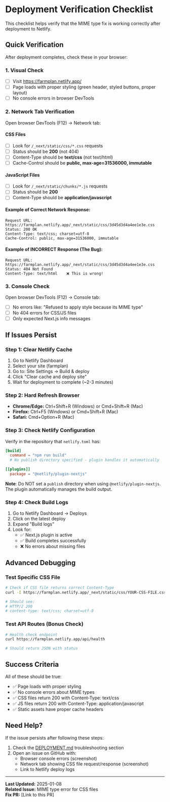 # Deployment Verification Checklist

This checklist helps verify that the MIME type fix is working correctly after deployment to Netlify.

## Quick Verification

After deployment completes, check these in your browser:

### 1. Visual Check
- [ ] Visit https://farmplan.netlify.app/
- [ ] Page loads with proper styling (green header, styled buttons, proper layout)
- [ ] No console errors in browser DevTools

### 2. Network Tab Verification

Open browser DevTools (F12) → Network tab:

#### CSS Files
- [ ] Look for `/_next/static/css/*.css` requests
- [ ] Status should be **200** (not 404)
- [ ] Content-Type should be **text/css** (not text/html)
- [ ] Cache-Control should be **public, max-age=31536000, immutable**

#### JavaScript Files  
- [ ] Look for `/_next/static/chunks/*.js` requests
- [ ] Status should be **200**
- [ ] Content-Type should be **application/javascript**

#### Example of Correct Network Response:
```
Request URL: https://farmplan.netlify.app/_next/static/css/3d45d3d4a4ee1e3e.css
Status: 200 OK
Content-Type: text/css; charset=utf-8
Cache-Control: public, max-age=31536000, immutable
```

#### Example of INCORRECT Response (The Bug):
```
Request URL: https://farmplan.netlify.app/_next/static/css/3d45d3d4a4ee1e3e.css
Status: 404 Not Found
Content-Type: text/html    ❌ This is wrong!
```

### 3. Console Check
Open browser DevTools (F12) → Console tab:

- [ ] No errors like: "Refused to apply style because its MIME type"
- [ ] No 404 errors for CSS/JS files
- [ ] Only expected Next.js info messages

## If Issues Persist

### Step 1: Clear Netlify Cache
1. Go to Netlify Dashboard
2. Select your site (farmplan)
3. Go to: Site Settings → Build & deploy
4. Click "Clear cache and deploy site"
5. Wait for deployment to complete (~2-3 minutes)

### Step 2: Hard Refresh Browser
- **Chrome/Edge:** Ctrl+Shift+R (Windows) or Cmd+Shift+R (Mac)
- **Firefox:** Ctrl+F5 (Windows) or Cmd+Shift+R (Mac)
- **Safari:** Cmd+Option+R (Mac)

### Step 3: Check Netlify Configuration
Verify in the repository that `netlify.toml` has:
```toml
[build]
  command = "npm run build"
  # No publish directory specified - plugin handles it automatically

[[plugins]]
  package = "@netlify/plugin-nextjs"
```

**Note**: Do NOT set a `publish` directory when using `@netlify/plugin-nextjs`. The plugin automatically manages the build output.

### Step 4: Check Build Logs
1. Go to Netlify Dashboard → Deploys
2. Click on the latest deploy
3. Expand "Build logs"
4. Look for:
   - ✅ Next.js plugin is active
   - ✅ Build completes successfully
   - ❌ No errors about missing files

## Advanced Debugging

### Test Specific CSS File
```bash
# Check if CSS file returns correct Content-Type
curl -I https://farmplan.netlify.app/_next/static/css/YOUR-CSS-FILE.css

# Should see:
# HTTP/2 200
# content-type: text/css; charset=utf-8
```

### Test API Routes (Bonus Check)
```bash
# Health check endpoint
curl https://farmplan.netlify.app/api/health

# Should return JSON with status
```

## Success Criteria

All of these should be true:
- ✅ Page loads with proper styling
- ✅ No console errors about MIME types
- ✅ CSS files return 200 with Content-Type: text/css
- ✅ JS files return 200 with Content-Type: application/javascript
- ✅ Static assets have proper cache headers

## Need Help?

If the issue persists after following these steps:
1. Check the [DEPLOYMENT.md](./DEPLOYMENT.md) troubleshooting section
2. Open an issue on GitHub with:
   - Browser console errors (screenshot)
   - Network tab showing CSS file request/response (screenshot)
   - Link to Netlify deploy logs

---

**Last Updated:** 2025-01-08  
**Related Issue:** MIME type error for CSS files  
**Fix PR:** [Link to this PR]
